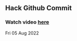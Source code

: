 
 ## Hack Github Commit 
 ### Watch video <a href="https://www.youtube.com">here</a> 
 Fri 05 Aug 2022 
